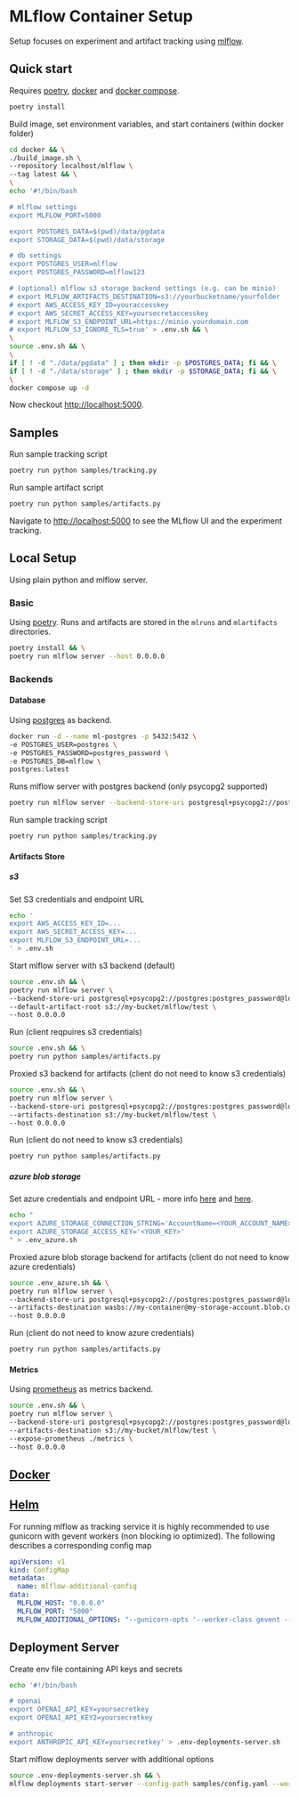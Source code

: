 # MLflow Container Setup

Setup focuses on experiment and artifact tracking using [mlflow](https://mlflow.org/docs/latest/tracking.html). 

## Quick start

Requires [poetry](https://python-poetry.org/), [docker](https://docs.docker.com/engine/install/) and [docker compose](https://docs.docker.com/compose/).

```bash
poetry install
```

Build image, set environment variables, and start containers (within docker folder)

```bash
cd docker && \
./build_image.sh \
--repository localhost/mlflow \
--tag latest && \
\
echo '#!/bin/bash

# mlflow settings
export MLFLOW_PORT=5000

export POSTGRES_DATA=$(pwd)/data/pgdata
export STORAGE_DATA=$(pwd)/data/storage

# db settings
export POSTGRES_USER=mlflow
export POSTGRES_PASSWORD=mlflow123

# (optional) mlflow s3 storage backend settings (e.g. can be minio)
# export MLFLOW_ARTIFACTS_DESTINATION=s3://yourbucketname/yourfolder
# export AWS_ACCESS_KEY_ID=youraccesskey
# export AWS_SECRET_ACCESS_KEY=yoursecretaccesskey
# export MLFLOW_S3_ENDPOINT_URL=https://minio.yourdomain.com
# export MLFLOW_S3_IGNORE_TLS=true' > .env.sh && \
\
source .env.sh && \
\
if [ ! -d "./data/pgdata" ] ; then mkdir -p $POSTGRES_DATA; fi && \
if [ ! -d "./data/storage" ] ; then mkdir -p $STORAGE_DATA; fi && \
\
docker compose up -d
```

Now checkout [http://localhost:5000](http://localhost:5000).

## Samples

Run sample tracking script

```bash
poetry run python samples/tracking.py
```

Run sample artifact script

```bash
poetry run python samples/artifacts.py
```

Navigate to [http://localhost:5000](http://localhost:5000) to see the MLflow UI and the experiment tracking.

## Local Setup

Using plain python and mlflow server.

### Basic

Using [poetry](https://python-poetry.org/). Runs and artifacts are stored in the `mlruns` and `mlartifacts` directories.

```bash
poetry install && \
poetry run mlflow server --host 0.0.0.0
```

### Backends

#### Database

Using [postgres](https://www.postgresql.org/) as backend.

```bash
docker run -d --name ml-postgres -p 5432:5432 \
-e POSTGRES_USER=postgres \
-e POSTGRES_PASSWORD=postgres_password \
-e POSTGRES_DB=mlflow \
postgres:latest
```

Runs mlflow server with postgres backend (only psycopg2 supported)

```bash
poetry run mlflow server --backend-store-uri postgresql+psycopg2://postgres:postgres_password@localhost:5432/mlflow --host 0.0.0.0
```

Run sample tracking script

```bash
poetry run python samples/tracking.py
```

#### Artifacts Store

##### s3

Set S3 credentials and endpoint URL

```bash
echo '
export AWS_ACCESS_KEY_ID=...
export AWS_SECRET_ACCESS_KEY=...
export MLFLOW_S3_ENDPOINT_URL=...
' > .env.sh
```

Start mlflow server with s3 backend (default)

```bash
source .env.sh && \
poetry run mlflow server \
--backend-store-uri postgresql+psycopg2://postgres:postgres_password@localhost:5432/mlflow \
--default-artifact-root s3://my-bucket/mlflow/test \
--host 0.0.0.0
```

Run (client reqpuires s3 credentials)

```bash
source .env.sh && \
poetry run python samples/artifacts.py
```

Proxied s3 backend for artifacts (client do not need to know s3 credentials)

```bash
source .env.sh && \
poetry run mlflow server \
--backend-store-uri postgresql+psycopg2://postgres:postgres_password@localhost:5432/mlflow \
--artifacts-destination s3://my-bucket/mlflow/test \
--host 0.0.0.0
```

Run (client do not need to know s3 credentials)

```bash
poetry run python samples/artifacts.py
```

##### azure blob storage

Set azure credentials and endpoint URL - more info [here](https://docs.microsoft.com/en-us/azure/storage/common/storage-account-keys-manage?tabs=azure-portal#view-account-access-keys) and [here](https://learn.microsoft.com/en-us/azure/storage/blobs/storage-quickstart-blobs-python?tabs=connection-string%2Croles-azure-portal%2Csign-in-azure-cli#authenticate-to-azure-and-authorize-access-to-blob-data).

```bash
echo "
export AZURE_STORAGE_CONNECTION_STRING='AccountName=<YOUR_ACCOUNT_NAME>;AccountKey=<YOUR_KEY>;EndpointSuffix=core.windows.net;DefaultEndpointsProtocol=https;'
export AZURE_STORAGE_ACCESS_KEY='<YOUR_KEY>'
" > .env_azure.sh
```

Proxied azure blob storage backend for artifacts (client do not need to know azure credentials)

```bash
source .env_azure.sh && \
poetry run mlflow server \
--backend-store-uri postgresql+psycopg2://postgres:postgres_password@localhost:5432/mlflow \
--artifacts-destination wasbs://my-container@my-storage-account.blob.core.windows.net/my-folder \
--host 0.0.0.0
```

Run (client do not need to know azure credentials)

```bash
poetry run python samples/artifacts.py
```

#### Metrics

Using [prometheus](https://prometheus.io/) as metrics backend.

```bash
source .env.sh && \
poetry run mlflow server \
--backend-store-uri postgresql+psycopg2://postgres:postgres_password@localhost:5432/mlflow \
--artifacts-destination s3://my-bucket/mlflow/test \
--expose-prometheus ./metrics \
--host 0.0.0.0
```

## [Docker](docker/README.md)

## [Helm](charts/README.md)

For running mlflow as tracking service it is highly recommended to use gunicorn with gevent workers (non blocking io optimized). The following describes a corresponding config map

```yaml
apiVersion: v1
kind: ConfigMap
metadata:
  name: mlflow-additional-config
data:
  MLFLOW_HOST: "0.0.0.0"
  MLFLOW_PORT: "5000"
  MLFLOW_ADDITIONAL_OPTIONS: "--gunicorn-opts '--worker-class gevent --threads 4 --timeout 300 --keep-alive 300 --log-level INFO'"
```

## Deployment Server

Create env file containing API keys and secrets

```bash
echo '#!/bin/bash

# openai
export OPENAI_API_KEY=yoursecretkey
export OPENAI_API_KEY2=yoursecretkey

# anthropic
export ANTHROPIC_API_KEY=yoursecretkey' > .env-deployments-server.sh
```

Start mlflow deployments server with additional options

```bash
source .env-deployments-server.sh && \
mlflow deployments start-server --config-path samples/config.yaml --workers 4
```